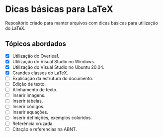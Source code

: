 # Dicas básicas para LaTeX
Repositório criado para manter arquivos com dicas básicas para utilização do LaTeX. 

## Tópicos abordados
- [x] Utilização do Overleaf.
- [x] Utilização do Visual Studio no Windows. 
- [x] Utilização do Visual Studio no Ubuntu 20.04.
- [x] Grandes classes do LaTeX.
- [ ] Explicação da estrutura do documento.
- [ ] Edição de texto.
- [ ] Alinhamento de texto.
- [ ] Inserir imagens.
- [ ] Inserir tabelas.
- [ ] Inserir códigos.
- [ ] Inserir equações.
- [ ] Inserir definições, exemplos coloridos.
- [ ] Referência cruzada.
- [ ] Citação e referencias na ABNT.
